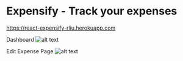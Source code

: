 # Expensify - Track your expenses

https://react-expensify-rliu.herokuapp.com


Dashboard
![alt text](https://user-images.githubusercontent.com/10891311/85232621-4d50d780-b3ce-11ea-80f6-fdc412777a99.png)

Edit Expense Page
![alt text](https://user-images.githubusercontent.com/10891311/85232624-4fb33180-b3ce-11ea-9670-fa6a9f373f1c.png)
